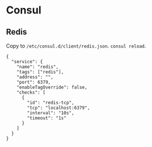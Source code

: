 # Consul

## Redis

Copy to `/etc/consul.d/client/redis.json`. `consul reload`.

```
{
  "service": {
    "name": "redis",
    "tags": ["redis"],
    "address": "",
    "port": 6379,
    "enableTagOverride": false,
    "checks": [
      {
        "id": "redis-tcp",
        "tcp": "localhost:6379",
        "interval": "10s",
        "timeout": "1s"
      }
    ]
  }
}
```
